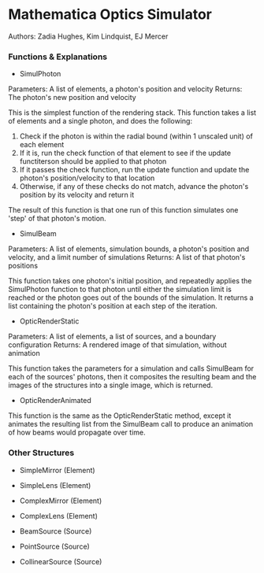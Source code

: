 # Mathematica Optics Simulator
Authors:
Zadia Hughes, Kim Lindquist, EJ Mercer

### Functions & Explanations 

- SimulPhoton

Parameters: A list of elements, a photon's position and velocity
Returns: The photon's new position and velocity

This is the simplest function of the rendering stack. This function takes a list of elements and a single photon, and does the following:
1. Check if the photon is within the radial bound (within 1 unscaled unit) of each element
2. If it is, run the check function of that element to see if the update functiterson should be applied to that photon
3. If it passes the check function, run the update function and update the photon's position/velocity to that location
4. Otherwise, if any of these checks do not match, advance the photon's position by its velocity and return it

The result of this function is that one run of this function simulates one 'step' of that photon's motion.


- SimulBeam

Parameters: A list of elements, simulation bounds, a photon's position and velocity, and a limit number of simulations
Returns: A list of that photon's positions

This function takes one photon's initial position, and repeatedly applies the SimulPhoton function to that photon until either the simulation limit is reached or the photon goes out of the bounds of the simulation. It returns a list containing the photon's position at each step of the iteration.


- OpticRenderStatic

Parameters: A list of elements, a list of sources, and a boundary configuration
Returns: A rendered image of that simulation, without animation

This function takes the parameters for a simulation and calls SimulBeam for each of the sources' photons, then it composites the resulting beam and the images of the structures into a single image, which is returned.


- OpticRenderAnimated

This function is the same as the OpticRenderStatic method, except it animates the resulting list from the SimulBeam call to produce an animation of how beams would propagate over time.


### Other Structures

- SimpleMirror (Element)
- SimpleLens (Element)
- ComplexMirror (Element)
- ComplexLens (Element)


- BeamSource (Source)
- PointSource (Source)
- CollinearSource (Source)
